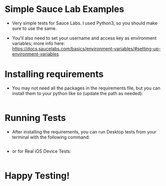 # Simple Sauce Lab Examples
* Very simple tests for Sauce Labs. I used Python3, so you should make sure to use the same. 

* You'll also need to set your username and access key as environment variables; more info here: https://docs.saucelabs.com/basics/environment-variables/#setting-up-environment-variables

# Installing requirements
* You may not need all the packages in the requirements file, but you can install them to your python like so (update the path as needed):

```pip install -r requirements.txt
```


# Running Tests
* After installing the requirements, you can run Desktop tests from your terminal with the following command:

```python3 NFP_Desktop.py
```
* or for Real iOS Device Tests:

```python3 NFP_RDC.py
```


# Happy Testing!

